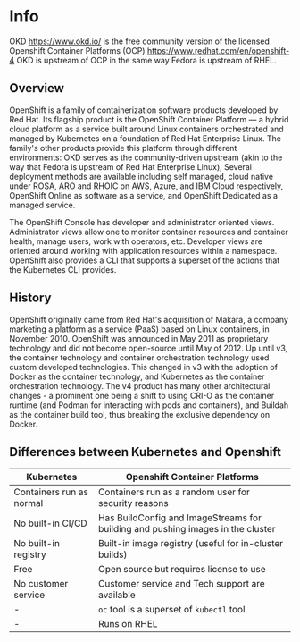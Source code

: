 # Info

OKD https://www.okd.io/ is the free community version of the licensed Openshift Container Platforms (OCP) https://www.redhat.com/en/openshift-4
OKD is upstream of OCP in the same way Fedora is upstream of RHEL.

## Overview

OpenShift is a family of containerization software products developed by Red Hat. Its flagship product is the OpenShift Container Platform — a hybrid cloud platform as a service built around Linux containers orchestrated and managed by Kubernetes on a foundation of Red Hat Enterprise Linux. The family's other products provide this platform through different environments: OKD serves as the community-driven upstream (akin to the way that Fedora is upstream of Red Hat Enterprise Linux), Several deployment methods are available including self managed, cloud native under ROSA, ARO and RHOIC on AWS, Azure, and IBM Cloud respectively, OpenShift Online as software as a service, and OpenShift Dedicated as a managed service.

The OpenShift Console has developer and administrator oriented views. Administrator views allow one to monitor container resources and container health, manage users, work with operators, etc. Developer views are oriented around working with application resources within a namespace. OpenShift also provides a CLI that supports a superset of the actions that the Kubernetes CLI provides.

## History

OpenShift originally came from Red Hat's acquisition of Makara, a company marketing a platform as a service (PaaS) based on Linux containers, in November 2010. OpenShift was announced in May 2011 as proprietary technology and did not become open-source until May of 2012. Up until v3, the container technology and container orchestration technology used custom developed technologies. This changed in v3 with the adoption of Docker as the container technology, and Kubernetes as the container orchestration technology. The v4 product has many other architectural changes - a prominent one being a shift to using CRI-O as the container runtime (and Podman for interacting with pods and containers), and Buildah as the container build tool, thus breaking the exclusive dependency on Docker.

## Differences between Kubernetes and Openshift

| Kubernetes | Openshift Container Platforms |
| --- | --- |
| Containers run as normal | Containers run as a random user for security reasons |
| No built-in CI/CD | Has BuildConfig and ImageStreams for building and pushing images in the cluster |
| No built-in registry | Built-in image registry (useful for in-cluster builds) |
| Free | Open source but requires license to use |
| No customer service | Customer service and Tech support are available |
| - | `oc` tool is a superset of `kubectl` tool |
| - | Runs on RHEL |
